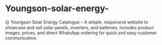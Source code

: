 # Youngson-solar-energy-
🌞 Youngson Solar Energy Catalogue – A simple, responsive website to showcase and sell solar panels, inverters, and batteries. Includes product images, prices, and direct WhatsApp ordering for quick and easy customer communication.

